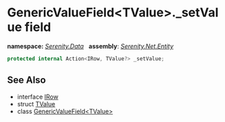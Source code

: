 # GenericValueField&lt;TValue&gt;._setValue field
**namespace:** *[Serenity.Data](../../README.md#serenity.data-namespace)*   **assembly**: *[Serenity.Net.Entity](../../README.md)*

```csharp
protected internal Action<IRow, TValue?> _setValue;
```

## See Also

* interface [IRow](../IRow.md)
* struct [TValue](../Serenity.Net.Entity/../GenericValueField-1.TValue.md)
* class [GenericValueField&lt;TValue&gt;](../GenericValueField-1.md)
